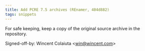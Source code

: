 ```yaml
---
title: Add PCRE 7.5 archives (REnamer, 404d882)
tags: snippets
---
```


For safe keeping, keep a copy of the original source archive in the repository.

Signed-off-by: Wincent Colaiuta &lt;win@wincent.com&gt;
